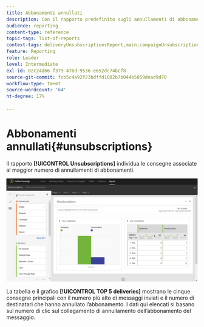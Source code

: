 ```yaml
---
title: Abbonamenti annullati
description: Con il rapporto predefinito sugli annullamenti di abbonamenti , scopri quante volte i clienti hanno annullato l’abbonamento alle tue consegne.
audience: reporting
content-type: reference
topic-tags: list-of-reports
context-tags: deliveryUnsubscriptionsReport,main;campaignUnsubscriptionsReport,main;programUnsubscriptionsReport,main
feature: Reporting
role: Leader
level: Intermediate
exl-id: 02c24d66-f379-476d-9536-e652dc74bcf8
source-git-commit: fcb5c4a92f23bdffd1082b7b044b5859dead9d70
workflow-type: tm+mt
source-wordcount: '64'
ht-degree: 17%

---
```


# Abbonamenti annullati{#unsubscriptions}

Il rapporto **[!UICONTROL Unsubscriptions]** individua le consegne associate al maggior numero di annullamenti di abbonamenti.

![](assets/delivery_reports_unsub.png)

La tabella e il grafico **[!UICONTROL TOP 5 deliveries]** mostrano le cinque consegne principali con il numero più alto di messaggi inviati e il numero di destinatari che hanno annullato l’abbonamento. I dati qui elencati si basano sul numero di clic sul collegamento di annullamento dell’abbonamento del messaggio.
